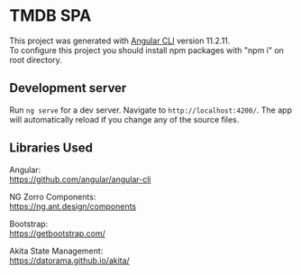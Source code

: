 # TMDB SPA

This project was generated with [Angular CLI](https://github.com/angular/angular-cli) version 11.2.11.
<br>
To configure this project you should install npm packages with "npm i" on root directory.

## Development server

Run `ng serve` for a dev server. Navigate to `http://localhost:4200/`. The app will automatically reload if you change any of the source files.

## Libraries Used
Angular:<br>
https://github.com/angular/angular-cli

NG Zorro Components: <br>
https://ng.ant.design/components

Bootstrap: <br>
https://getbootstrap.com/

Akita State Management: <br>
https://datorama.github.io/akita/
